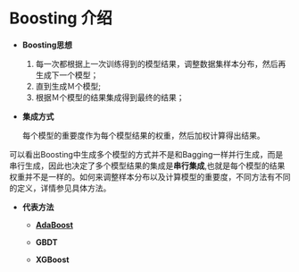 # Boosting 介绍

+ **Boosting思想**

   1. 每一次都根据上一次训练得到的模型结果，调整数据集样本分布，然后再生成下一个模型；
   2. 直到生成Ｍ个模型;
   3. 根据Ｍ个模型的结果集成得到最终的结果；
  
+ **集成方式**

   每个模型的重要度作为每个模型结果的权重，然后加权计算得出结果。
   
 可以看出Boosting中生成多个模型的方式并不是和Bagging一样并行生成，而是串行生成，因此也决定了多个模型结果的集成是**串行集成**,也就是每个模型的结果权重并不是一样的。如何来调整样本分布以及计算模型的重要度，不同方法有不同的定义，详情参见具体方法。
 
+ **代表方法**

   + **[AdaBoost](https://github.com/Anfany/Machine-Learning-for-Beginner-by-Python3/tree/master/Boosting/AdaBoost)**
   
   + **GBDT**
   
   + **XGBoost**



